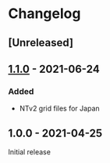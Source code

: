 # Changelog

## [Unreleased]

## [1.1.0] - 2021-06-24
### Added
- NTv2 grid files for Japan

## 1.0.0 - 2021-04-25
Initial release


[1.1.0]: https://github.com/dvdoug/PHPCoordAsia/compare/1.0.0...1.1.0
